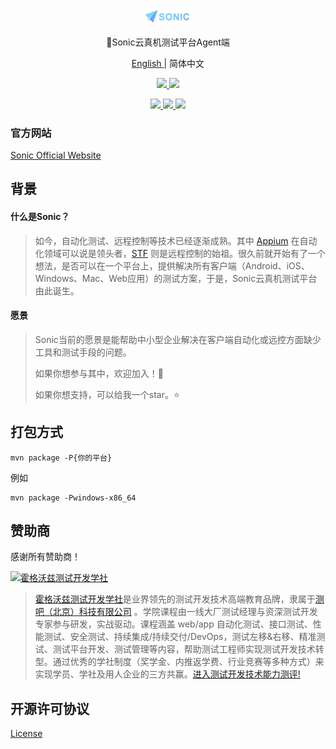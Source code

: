 <p align="center">
  <img width="80px" src="https://raw.githubusercontent.com/SonicCloudOrg/sonic-server/main/logo.png">
</p>
<p align="center">🎉Sonic云真机测试平台Agent端</p>
<p align="center">
  <a href="https://github.com/SonicCloudOrg/sonic-agent/blob/main/README.md">  
    English
  </a>
  <span>| 简体中文</span>
</p>
<p align="center">
  <a href="#">  
    <img src="https://img.shields.io/github/v/release/SonicCloudOrg/sonic-agent?include_prereleases">
  </a>
  <a href="#">  
    <img src="https://img.shields.io/badge/platform-windows|macosx|linux-success">
  </a>
</p>
<p align="center">
  <a href="#">  
    <img src="https://img.shields.io/github/commit-activity/m/SonicCloudOrg/sonic-agent">
  </a>
  <a href="#">  
    <img src="https://img.shields.io/github/downloads/SonicCloudOrg/sonic-agent/total">
  </a>
  <a href="https://github.com/SonicCloudOrg/sonic-server/blob/main/LICENSE">  
    <img src="https://img.shields.io/github/license/SonicCloudOrg/sonic-server?color=green&label=license&logo=license&logoColor=green">
  </a>
</p>

### 官方网站
[Sonic Official Website](https://sonic-cloud.gitee.io)
## 背景

#### 什么是Sonic？

> 如今，自动化测试、远程控制等技术已经逐渐成熟。其中 [Appium](https://github.com/appium/appium) 在自动化领域可以说是领头者，[STF](https://github.com/openstf/stf) 则是远程控制的始祖。很久前就开始有了一个想法，是否可以在一个平台上，提供解决所有客户端（Android、iOS、Windows、Mac、Web应用）的测试方案，于是，Sonic云真机测试平台由此诞生。

#### 愿景

> Sonic当前的愿景是能帮助中小型企业解决在客户端自动化或远控方面缺少工具和测试手段的问题。
>
>  如果你想参与其中，欢迎加入！💪
>
> 如果你想支持，可以给我一个star。⭐

## 打包方式

```
mvn package -P{你的平台}
```

例如

```
mvn package -Pwindows-x86_64
```

## 赞助商

感谢所有赞助商！

[<img src="https://ceshiren.com/uploads/default/original/3X/7/0/70299922296e93e2dcab223153a928c4bfb27df9.jpeg" alt="霍格沃兹测试开发学社" width="500">](https://qrcode.testing-studio.com/f?from=sonic&url=https://ceshiren.com)

> [霍格沃兹测试开发学社](https://qrcode.testing-studio.com/f?from=sonic&url=https://ceshiren.com)是业界领先的测试开发技术高端教育品牌，隶属于[测吧（北京）科技有限公司](http://qrcode.testing-studio.com/f?from=sonic&url=https://www.testing-studio.com) 。学院课程由一线大厂测试经理与资深测试开发专家参与研发，实战驱动。课程涵盖 web/app 自动化测试、接口测试、性能测试、安全测试、持续集成/持续交付/DevOps，测试左移&右移、精准测试、测试平台开发、测试管理等内容，帮助测试工程师实现测试开发技术转型。通过优秀的学社制度（奖学金、内推返学费、行业竞赛等多种方式）来实现学员、学社及用人企业的三方共赢。[进入测试开发技术能力测评!](https://qrcode.testing-studio.com/f?from=sonic&url=https://ceshiren.com/t/topic/14940)

## 开源许可协议

[License](LICENSE)
